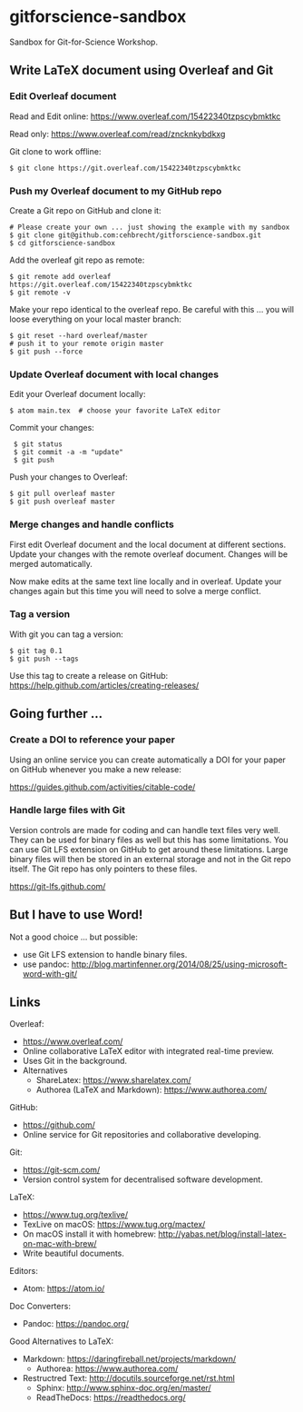 # gitforscience-sandbox

Sandbox for Git-for-Science Workshop.


## Write LaTeX document using Overleaf and Git

### Edit Overleaf document

Read and Edit online:
https://www.overleaf.com/15422340tzpscybmktkc

Read only:
https://www.overleaf.com/read/zncknkybdkxg

Git clone to work offline:

    $ git clone https://git.overleaf.com/15422340tzpscybmktkc

### Push my Overleaf document to my GitHub repo

Create a Git repo on GitHub and clone it:

    # Please create your own ... just showing the example with my sandbox
    $ git clone git@github.com:cehbrecht/gitforscience-sandbox.git
    $ cd gitforscience-sandbox

Add the overleaf git repo as remote:

    $ git remote add overleaf https://git.overleaf.com/15422340tzpscybmktkc
    $ git remote -v

Make your repo identical to the overleaf repo. Be careful with this ... you will loose everything on your local master branch:

    $ git reset --hard overleaf/master
    # push it to your remote origin master
    $ git push --force

### Update Overleaf document with local changes

Edit your Overleaf document locally:

    $ atom main.tex  # choose your favorite LaTeX editor

Commit your changes:

     $ git status
     $ git commit -a -m "update"
     $ git push

Push your changes to Overleaf:

    $ git pull overleaf master
    $ git push overleaf master

### Merge changes and handle conflicts

First edit Overleaf document and the local document at different sections.
Update your changes with the remote overleaf document. Changes will be merged automatically.

Now make edits at the same text line locally and in overleaf. Update your changes again
but this time you will need to solve a merge conflict.   

### Tag a version

With git you can tag a version:

    $ git tag 0.1
    $ git push --tags

Use this tag to create a release on GitHub:
https://help.github.com/articles/creating-releases/

## Going further ...

### Create a DOI to reference your paper

Using an online service you can create automatically a DOI for your paper on GitHub
whenever you make a new release:

https://guides.github.com/activities/citable-code/

### Handle large files with Git

Version controls are made for coding and can handle text files very well.
They can be used for binary files as well but this has some limitations.
You can use Git LFS extension on GitHub to get around these limitations. Large binary files will then be stored in an external storage and not in the Git repo itself. The Git repo has only pointers to these files.

https://git-lfs.github.com/

## But I have to use Word!

Not a good choice ... but possible:

* use Git LFS extension to handle binary files.
* use pandoc: http://blog.martinfenner.org/2014/08/25/using-microsoft-word-with-git/

## Links

Overleaf:
* https://www.overleaf.com/
* Online collaborative LaTeX editor with integrated real-time preview.
* Uses Git in the background.
* Alternatives
  * ShareLatex: https://www.sharelatex.com/
  * Authorea (LaTeX and Markdown): https://www.authorea.com/

GitHub:
* https://github.com/
* Online service for Git repositories and collaborative developing.

Git:
* https://git-scm.com/
* Version control system for decentralised software development.

LaTeX:
* https://www.tug.org/texlive/
* TexLive on macOS: https://www.tug.org/mactex/
* On macOS install it with homebrew: http://yabas.net/blog/install-latex-on-mac-with-brew/
* Write beautiful documents.

Editors:
* Atom: https://atom.io/

Doc Converters:
* Pandoc: https://pandoc.org/

Good Alternatives to LaTeX:
* Markdown: https://daringfireball.net/projects/markdown/
  * Authorea: https://www.authorea.com/
* Restructred Text: http://docutils.sourceforge.net/rst.html
  * Sphinx: http://www.sphinx-doc.org/en/master/
  * ReadTheDocs: https://readthedocs.org/
